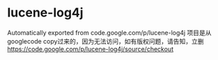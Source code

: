 # lucene-log4j
Automatically exported from code.google.com/p/lucene-log4j
项目是从googlecode copy过来的，因为无法访问，如有版权问题，请告知，立删
https://code.google.com/p/lucene-log4j/source/checkout
